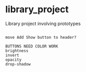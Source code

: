 # library_project
Library project involving prototypes
~~~

move Add Show button to header? 

BUTTONS NEED COLOR WORK
brightness
invert
opacity
drop-shadow
